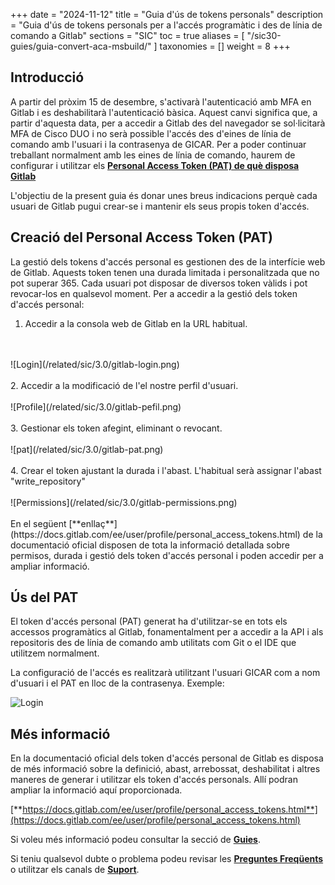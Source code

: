 +++
date = "2024-11-12"
title = "Guia d'ús de tokens personals"
description = "Guia d'ús de tokens personals per a l'accés programàtic i des de línia de comando a Gitlab"
sections = "SIC"
toc = true
aliases = [
    "/sic30-guies/guia-convert-aca-msbuild/"
]
taxonomies = []
weight = 8
+++

## Introducció

A partir del pròxim 15 de desembre, s'activarà l'autenticació amb MFA en Gitlab i es deshabilitarà l'autenticació bàsica. Aquest canvi significa que, a partir d'aquesta data, per a accedir a Gitlab des del navegador se sol·licitarà MFA de Cisco DUO i no serà possible l'accés des d'eines de línia de comando amb l'usuari i la contrasenya de GICAR. 
Per a poder continuar treballant normalment amb les eines de línia de comando, haurem de configurar i utilitzar els [**Personal Access Token (PAT) de què disposa Gitlab**](https://docs.gitlab.com/ee/user/profile/personal_access_tokens.html)

L'objectiu de la present guia és donar unes breus indicacions perquè cada usuari de Gitlab pugui crear-se i mantenir els seus propis token d'accés.

## Creació del Personal Access Token (PAT)

La gestió dels tokens d'accés personal es gestionen des de la interfície web de Gitlab. Aquests token tenen una durada limitada i personalitzada que no pot superar 365. Cada usuari pot disposar de diversos token vàlids i pot revocar-los en qualsevol moment. Per a accedir a la gestió dels token d'accés personal:

1. Accedir a la consola web de Gitlab en la URL habitual.

<br/>
<br/>
![Login](/related/sic/3.0/gitlab-login.png)
<br/>
<br/>
2. Accedir a la modificació de l'el nostre perfil d'usuari.

<br/>
<br/>
![Profile](/related/sic/3.0/gitlab-pefil.png)
<br/>
<br/>
3. Gestionar els token afegint, eliminant o revocant.

<br/>
<br/>
![pat](/related/sic/3.0/gitlab-pat.png)
<br/>
<br/>
4. Crear el token ajustant la durada i l'abast. L'habitual serà assignar l'abast "write_repository"

<br/>
<br/>
![Permissions](/related/sic/3.0/gitlab-permissions.png)
<br/>
<br/>
En el següent [**enllaç**](https://docs.gitlab.com/ee/user/profile/personal_access_tokens.html) de la documentació oficial disposen de tota la informació detallada sobre permisos, durada i gestió dels token d'accés personal i poden accedir per a ampliar informació.

## Ús del PAT

El token d'accés personal (PAT) generat ha d'utilitzar-se en tots els accessos programàtics al Gitlab, fonamentalment per a accedir a la API i als repositoris des de línia de comando amb utilitats com Git o el IDE que utilitzem normalment.

La configuració de l'accés es realitzarà utilitzant l'usuari GICAR com a nom d'usuari i el PAT en lloc de la contrasenya. 
Exemple:

![Login](/related/sic/3.0/git-login.png)
<br/>


## Més informació

En la documentació oficial dels token d'accés personal de Gitlab es disposa de més informació sobre la definició, abast, arrebossat, deshabilitat i altres maneres de generar i utilitzar els token d'accés personals. Allí podran ampliar la informació aquí proporcionada.

[**https://docs.gitlab.com/ee/user/profile/personal_access_tokens.html**](https://docs.gitlab.com/ee/user/profile/personal_access_tokens.html)


Si voleu més informació podeu consultar la secció de [**Guies**](/plataformes/sic/guies/sic30-guies/).

Si teniu qualsevol dubte o problema podeu revisar les [**Preguntes Freqüents**](/sic/faq) o utilitzar els canals de [**Suport**](/sic/suport).